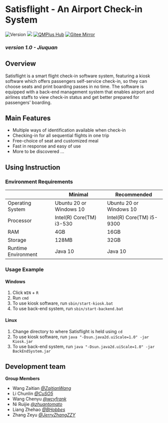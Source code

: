 # Satisflight - An Airport Check-in System


![Version](https://img.shields.io/badge/Version-1.0-green)
![](https://img.shields.io/github/repo-size/JerryZhangZZY/EBU6304-2021-Software-Engineering-Group-111)
[![QMPlus Hub](https://img.shields.io/badge/QMPlus%20Hub-here-orange)](https://hub.qmplus.qmul.ac.uk/group/ebu6304-2022-software-engin-35)
[![Gitee Mirror](https://img.shields.io/badge/Gitee%20Mirror-here-red)](https://gitee.com/jerryzhangzzy/EBU6304-2021-Software-Engineering-Group-111)

### *version 1.0 - Jiuquan*

## Overview

Satisflight is a smart flight check-in software system, featuring a kiosk software which offers passengers self-service check-in, so they can choose seats and print boarding passes in no time. The software is equipped with a back-end management system that enables airport and airlines staffs to view check-in status and get better prepared for passengers' boarding.

## Main Features

- Multiple ways of identification available when check-in
- Checking-in for all sequential flights in one trip
- Free-choice of seat and customized meal
- Fast in response and easy of use
- More to be discovered ...

## Using Instruction

### Environment Requirements

|    |Minimal|Recommended|
|----|-------|-----------|
|Operating System|Ubuntu 20 or Windows 10| Ubuntu 20 or Windows 10|
|Processor|Intel(R) Core(TM) i3-530|Intel(R) Core(TM) i5-9300|
|RAM|4GB|16GB|
|Storage|128MB|32GB|
|Runtime Environment|Java 10|Java 10|

### Usage Example

#### Windows

1. Click `WIN` + `R`
2. Run `cmd`
3. To use kiosk software, run `sbin/start-kiosk.bat`
4. To use back-end system, run `sbin/start-backend.bat`

#### Linux

1. Change directory to where Satisflight is held using `cd`
2. To use kiosk software, run `java "-Dsun.java2d.uiScale=1.0" -jar Kiosk.jar`
3. To use back-end system, run `java "-Dsun.java2d.uiScale=1.0" -jar BackEndSystem.jar`

## Development team

**Group Members**
- Wang Zaitian [*@ZaitianWang*](https://github.com/ZaitianWang)
- Li Chunlin [*@CuSO5*](https://github.com/CuSO5)
- Wang Chenyu [*@wcyfrank*](https://github.com/wcyfrank)
- Ni Ruijie [*@zhuantomato*](https://github.com/zhuantomato)
- Liang Zhehao [*@BHobbes*](https://github.com/BHobbes)
- Zhang Zeyu [*@JerryZhangZZY*](https://github.com/JerryZhangZZY)
